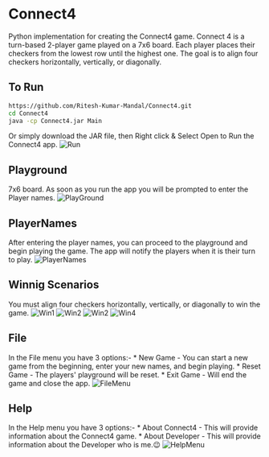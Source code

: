 # Connect4
Python implementation for creating the Connect4 game. Connect 4 is a turn-based 2-player game played on a 7x6 board. Each player places their checkers from the lowest row until the highest one. The goal is to align four checkers horizontally, vertically, or diagonally.

## To Run
```sh
https://github.com/Ritesh-Kumar-Mandal/Connect4.git
cd Connect4
java -cp Connect4.jar Main
```
Or simply download the JAR file, then Right click & Select Open to Run the Connect4 app.
![Run](https://github.com/Ritesh-Kumar-Mandal/Connect4/blob/cea846ad72973e2b7d462b44829d223e919e671b/screenshots/Run.png)

## Playground
7x6 board. As soon as you run the app you will be prompted to enter the Player names.
![PlayGround](https://github.com/Ritesh-Kumar-Mandal/Connect4/blob/e9a1bd990d2de29793f59fa3cd3e4e3350afbe7c/screenshots/HomePage.png)


## PlayerNames
After entering the player names, you can proceed to the playground and begin playing the game. The app will notify the players when it is their turn to play.
![PlayerNames](https://github.com/Ritesh-Kumar-Mandal/Connect4/blob/cea846ad72973e2b7d462b44829d223e919e671b/screenshots/PlayerNames.png)


## Winnig Scenarios
You must align four checkers horizontally, vertically, or diagonally to win the game.
![Win1](https://github.com/Ritesh-Kumar-Mandal/Connect4/blob/cea846ad72973e2b7d462b44829d223e919e671b/screenshots/WinScenario1.png)
![Win2](https://github.com/Ritesh-Kumar-Mandal/Connect4/blob/cea846ad72973e2b7d462b44829d223e919e671b/screenshots/WinScenario2.png)
![Win2](https://github.com/Ritesh-Kumar-Mandal/Connect4/blob/cea846ad72973e2b7d462b44829d223e919e671b/screenshots/WinScenario3.png)
![Win4](https://github.com/Ritesh-Kumar-Mandal/Connect4/blob/cea846ad72973e2b7d462b44829d223e919e671b/screenshots/WinScenario4.png)

## File
In the File menu you have 3 options:-
    * New Game - You can start a new game from the beginning, enter your new names, and begin playing.
    * Reset Game - The players' playground will be reset.
    * Exit Game - Will end the game and close the app.
![FileMenu](https://github.com/Ritesh-Kumar-Mandal/Connect4/blob/cea846ad72973e2b7d462b44829d223e919e671b/screenshots/File.png)

## Help
In the Help menu you have 3 options:-
    * About Connect4 - This will provide information about the Connect4 game.
    * About Developer - This will provide information about the Developer who is me.:wink:
![HelpMenu](https://github.com/Ritesh-Kumar-Mandal/Connect4/blob/cea846ad72973e2b7d462b44829d223e919e671b/screenshots/Help.png)
